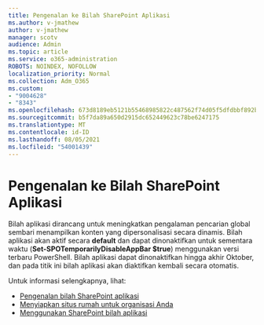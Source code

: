 ```yaml
---
title: Pengenalan ke Bilah SharePoint Aplikasi
ms.author: v-jmathew
author: v-jmathew
manager: scotv
audience: Admin
ms.topic: article
ms.service: o365-administration
ROBOTS: NOINDEX, NOFOLLOW
localization_priority: Normal
ms.collection: Adm_O365
ms.custom:
- "9004628"
- "8343"
ms.openlocfilehash: 673d8189eb5121b55468985822c487562f74d05f5dfdbbf892b2ac8ab40d3e84
ms.sourcegitcommit: b5f7da89a650d2915dc652449623c78be6247175
ms.translationtype: MT
ms.contentlocale: id-ID
ms.lasthandoff: 08/05/2021
ms.locfileid: "54001439"
---
```

# <a name="introduction-to-the-sharepoint-app-bar"></a>Pengenalan ke Bilah SharePoint Aplikasi

Bilah aplikasi dirancang untuk meningkatkan pengalaman pencarian global sembari menampilkan konten yang dipersonalisasi secara dinamis. Bilah aplikasi akan aktif secara **default** dan dapat dinonaktifkan untuk sementara waktu (**Set-SPOTemporarilyDisableAppBar $true**) menggunakan versi terbaru PowerShell. Bilah aplikasi dapat dinonaktifkan hingga akhir Oktober, dan pada titik ini bilah aplikasi akan diaktifkan kembali secara otomatis.

Untuk informasi selengkapnya, lihat:

- [Pengenalan bilah SharePoint aplikasi](https://docs.microsoft.com/SharePoint/sharepoint-app-bar)
- [Menyiapkan situs rumah untuk organisasi Anda](https://docs.microsoft.com/sharepoint/home-site)
- [Menggunakan SharePoint bilah aplikasi](https://support.microsoft.com/office/use-the-sharepoint-app-bar-b2ab82d5-9af7-445e-ad24-236c5a86b5f8)
